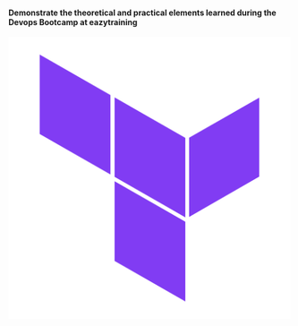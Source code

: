 <h4>Demonstrate the theoretical and practical elements learned during the Devops Bootcamp at eazytraining</h4>
<div align="center">
  <img  src="https://github.com/gbaneassouman/images/blob/main/screenshots/terraform.png"/>
</div>


